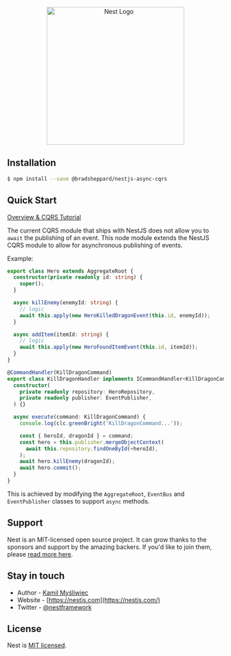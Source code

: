 <p align="center">
  <a href="http://nestjs.com/" target="blank"><img src="https://nestjs.com/img/logo_text.svg" width="320" alt="Nest Logo" /></a>
</p>


## Installation

```bash
$ npm install --save @bradsheppard/nestjs-async-cqrs
```

## Quick Start

[Overview & CQRS Tutorial](https://docs.nestjs.com/recipes/cqrs)

The current CQRS module that ships with NestJS does not allow you to `await` the publishing of an event.
This node module extends the NestJS CQRS module to allow for asynchronous publishing of events.

Example:

```typescript
export class Hero extends AggregateRoot {
  constructor(private readonly id: string) {
    super();
  }

  async killEnemy(enemyId: string) {
    // logic
    await this.apply(new HeroKilledDragonEvent(this.id, enemyId));
  }

  async addItem(itemId: string) {
    // logic
    await this.apply(new HeroFoundItemEvent(this.id, itemId));
  }
}

@CommandHandler(KillDragonCommand)
export class KillDragonHandler implements ICommandHandler<KillDragonCommand> {
  constructor(
    private readonly repository: HeroRepository,
    private readonly publisher: EventPublisher,
  ) {}

  async execute(command: KillDragonCommand) {
    console.log(clc.greenBright('KillDragonCommand...'));

    const { heroId, dragonId } = command;
    const hero = this.publisher.mergeObjectContext(
      await this.repository.findOneById(+heroId),
    );
    await hero.killEnemy(dragonId);
    await hero.commit();
  }
}

```

This is achieved by modifying the `AggregateRoot`, `EventBus` and `EventPublisher` classes to support `async` methods.


## Support

Nest is an MIT-licensed open source project. It can grow thanks to the sponsors and support by the amazing backers. If you'd like to join them, please [read more here](https://docs.nestjs.com/support).

## Stay in touch

* Author - [Kamil Myśliwiec](https://twitter.com/kammysliwiec)
* Website - [https://nestjs.com](https://nestjs.com/)
* Twitter - [@nestframework](https://twitter.com/nestframework)

## License

Nest is [MIT licensed](LICENSE).
